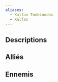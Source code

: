 ```yaml
---
aliases:
  - Xalfan Tombinodos
  - Xalfan
---
```


## Descriptions

### 

## Alliés

## Ennemis

 

